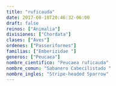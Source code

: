 ```yaml
---
title: "ruficauda"
date: 2017-08-18T20:46:32-06:00
draft: false
reinos: ["Animalia"]
divisiones: ["Chordata"]
clases: ["Aves"]
ordenes: ["Passeriformes"]
familias: ["Emberizidae "]
generos: ["Peucaea"]
nombre_cientifico: "Peucaea ruficauda"
nombre_comun: "Sabanero Cabecilistado "
nombre_ingles: "Stripe-headed Sparrow"
---
```

